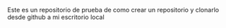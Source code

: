 Este es un repositorio de prueba de como crear un repositorio y clonarlo desde github a mi escritorio local